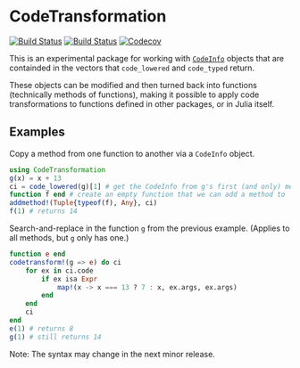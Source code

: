 # CodeTransformation

[![Build Status](https://travis-ci.com/perrutquist/CodeTransformation.jl.svg?branch=master)](https://travis-ci.com/perrutquist/CodeTransformation.jl)
[![Build Status](https://ci.appveyor.com/api/projects/status/github/perrutquist/CodeTransformation.jl?svg=true)](https://ci.appveyor.com/project/perrutquist/CodeTransformation-jl)
[![Codecov](https://codecov.io/gh/perrutquist/CodeTransformation.jl/branch/master/graph/badge.svg)](https://codecov.io/gh/perrutquist/CodeTransformation.jl)

This is an experimental package for working with [`CodeInfo`](https://pkg.julialang.org/docs/julia/THl1k/1.1.1/devdocs/ast.html#CodeInfo-1)
objects that are containded in the vectors that `code_lowered` and `code_typed` return.

These objects can be modified and then turned back into functions (technically methods of functions),
making it possible to apply code transformations to functions defined in other packages,
or in Julia itself.

## Examples

Copy a method from one function to another via a `CodeInfo` object.
```julia
using CodeTransformation
g(x) = x + 13
ci = code_lowered(g)[1] # get the CodeInfo from g's first (and only) method
function f end # create an empty function that we can add a method to
addmethod!(Tuple{typeof(f), Any}, ci)
f(1) # returns 14
```

Search-and-replace in the function `g` from the previous example. (Applies to all
methods, but `g` only has one.)
```julia
function e end
codetransform!(g => e) do ci
    for ex in ci.code
        if ex isa Expr
            map!(x -> x === 13 ? 7 : x, ex.args, ex.args)
        end
    end
    ci
end
e(1) # returns 8
g(1) # still returns 14
```

Note: The syntax may change in the next minor release.

